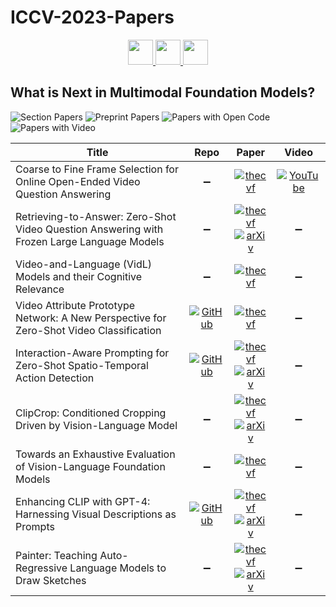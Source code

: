 # ICCV-2023-Papers

<div align="center">
    <a href="https://github.com/DmitryRyumin/ICCV-2023-Papers/blob/main/sections/visual-inductive-priors-for-data-efficient-dl-w.md">
        <img src="https://cdn.jsdelivr.net/gh/DmitryRyumin/NewEraAI-Papers@main/images/left.svg" width="40" alt="" />
    </a>
    <a href="https://github.com/DmitryRyumin/ICCV-2023-Papers/">
        <img src="https://cdn.jsdelivr.net/gh/DmitryRyumin/NewEraAI-Papers@main/images/home.svg" width="40" alt="" />
    </a>
    <a href="https://github.com/DmitryRyumin/ICCV-2023-Papers/blob/main/sections/w-and-challenge-on-deepfake-analysis-and-detection.md">
        <img src="https://cdn.jsdelivr.net/gh/DmitryRyumin/NewEraAI-Papers@main/images/right.svg" width="40" alt="" />
    </a>
</div>

## What is Next in Multimodal Foundation Models?

![Section Papers](https://img.shields.io/badge/Section%20Papers-9-42BA16) ![Preprint Papers](https://img.shields.io/badge/Preprint%20Papers-5-b31b1b) ![Papers with Open Code](https://img.shields.io/badge/Papers%20with%20Open%20Code-3-1D7FBF) ![Papers with Video](https://img.shields.io/badge/Papers%20with%20Video-1-FF0000)

| **Title** | **Repo** | **Paper** | **Video** |
|-----------|:--------:|:---------:|:---------:|
| Coarse to Fine Frame Selection for Online Open-Ended Video Question Answering | :heavy_minus_sign: | [![thecvf](https://img.shields.io/badge/pdf-thecvf-7395C5.svg)](https://openaccess.thecvf.com/content/ICCV2023W/MMFM/papers/Nuthalapati_Coarse_to_Fine_Frame_Selection_for_Online_Open-Ended_Video_Question_ICCVW_2023_paper.pdf) | [![YouTube](https://img.shields.io/badge/YouTube-%23FF0000.svg?style=for-the-badge&logo=YouTube&logoColor=white)](https://www.youtube.com/watch?v=Qw81xaGh-O0) |
| Retrieving-to-Answer: Zero-Shot Video Question Answering with Frozen Large Language Models | :heavy_minus_sign: | [![thecvf](https://img.shields.io/badge/pdf-thecvf-7395C5.svg)](https://openaccess.thecvf.com/content/ICCV2023W/MMFM/papers/Pan_Retrieving-to-Answer_Zero-Shot_Video_Question_Answering_with_Frozen_Large_Language_Models_ICCVW_2023_paper.pdf) <br /> [![arXiv](https://img.shields.io/badge/arXiv-2306.11732-b31b1b.svg)](https://arxiv.org/abs/2306.11732) | :heavy_minus_sign: |
| Video-and-Language (VidL) Models and their Cognitive Relevance | :heavy_minus_sign: | [![thecvf](https://img.shields.io/badge/pdf-thecvf-7395C5.svg)](https://openaccess.thecvf.com/content/ICCV2023W/MMFM/papers/Zonneveld_Video-and-Language_VidL_models_and_their_cognitive_relevance_ICCVW_2023_paper.pdf) | :heavy_minus_sign: |
| Video Attribute Prototype Network: A New Perspective for Zero-Shot Video Classification | [![GitHub](https://img.shields.io/github/stars/bobo199830/VAPNet?style=flat)](https://github.com/bobo199830/VAPNet) | [![thecvf](https://img.shields.io/badge/pdf-thecvf-7395C5.svg)](https://openaccess.thecvf.com/content/ICCV2023W/MMFM/papers/Wang_Video_Attribute_Prototype_Network_A_New_Perspective_for_Zero-Shot_Video_ICCVW_2023_paper.pdf) | :heavy_minus_sign: |
| Interaction-Aware Prompting for Zero-Shot Spatio-Temporal Action Detection | [![GitHub](https://img.shields.io/github/stars/webber2933/iCLIP?style=flat)](https://github.com/webber2933/iCLIP) | [![thecvf](https://img.shields.io/badge/pdf-thecvf-7395C5.svg)](https://openaccess.thecvf.com/content/ICCV2023W/MMFM/papers/Huang_Interaction-Aware_Prompting_for_Zero-Shot_Spatio-Temporal_Action_Detection_ICCVW_2023_paper.pdf) <br /> [![arXiv](https://img.shields.io/badge/arXiv-2304.04688-b31b1b.svg)](https://arxiv.org/abs/2304.04688) | :heavy_minus_sign: |
| ClipCrop: Conditioned Cropping Driven by Vision-Language Model | :heavy_minus_sign: | [![thecvf](https://img.shields.io/badge/pdf-thecvf-7395C5.svg)](https://openaccess.thecvf.com/content/ICCV2023W/MMFM/papers/Zhong_ClipCrop_Conditioned_Cropping_Driven_by_Vision-Language_Model_ICCVW_2023_paper.pdf) <br /> [![arXiv](https://img.shields.io/badge/arXiv-2211.11492-b31b1b.svg)](https://arxiv.org/abs/2211.11492) | :heavy_minus_sign: |
| Towards an Exhaustive Evaluation of Vision-Language Foundation Models | :heavy_minus_sign: | [![thecvf](https://img.shields.io/badge/pdf-thecvf-7395C5.svg)](https://openaccess.thecvf.com/content/ICCV2023W/MMFM/papers/Salin_Towards_an_Exhaustive_Evaluation_of_Vision-Language_Foundation_Models_ICCVW_2023_paper.pdf) | :heavy_minus_sign: |
| Enhancing CLIP with GPT-4: Harnessing Visual Descriptions as Prompts | [![GitHub](https://img.shields.io/github/stars/mayug/VDT-Adapter?style=flat)](https://github.com/mayug/VDT-Adapter) | [![thecvf](https://img.shields.io/badge/pdf-thecvf-7395C5.svg)](https://openaccess.thecvf.com/content/ICCV2023W/MMFM/papers/Maniparambil_Enhancing_CLIP_with_GPT-4_Harnessing_Visual_Descriptions_as_Prompts_ICCVW_2023_paper.pdf) <br /> [![arXiv](https://img.shields.io/badge/arXiv-2307.11661-b31b1b.svg)](https://arxiv.org/abs/2307.11661) | :heavy_minus_sign: |
| Painter: Teaching Auto-Regressive Language Models to Draw Sketches | :heavy_minus_sign: | [![thecvf](https://img.shields.io/badge/pdf-thecvf-7395C5.svg)](https://openaccess.thecvf.com/content/ICCV2023W/MMFM/papers/Pourreza_Painter_Teaching_Auto-Regressive_Language_Models_to_Draw_Sketches_ICCVW_2023_paper.pdf) <br /> [![arXiv](https://img.shields.io/badge/arXiv-2308.08520-b31b1b.svg)](https://arxiv.org/abs/2308.08520) | :heavy_minus_sign: |
